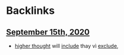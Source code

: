 
# Backlinks
## [September 15th, 2020](<September 15th, 2020.md>)
- [higher thought](<higher thought.md>) will [include](<include.md>) thay vì [exclude](<exclude.md>),

